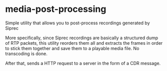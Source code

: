 # media-post-processing
Simple utility that allows you to post-process recordings generated by Siprec 

More specifically, since Siprec recordings are basically a structured dump of RTP packets, this utility reorders them all and extracts the frames in order to stick them together and save them to a playable media file. No transcoding is done.

After that, sends a HTTP request to a server in the form of a CDR message.
